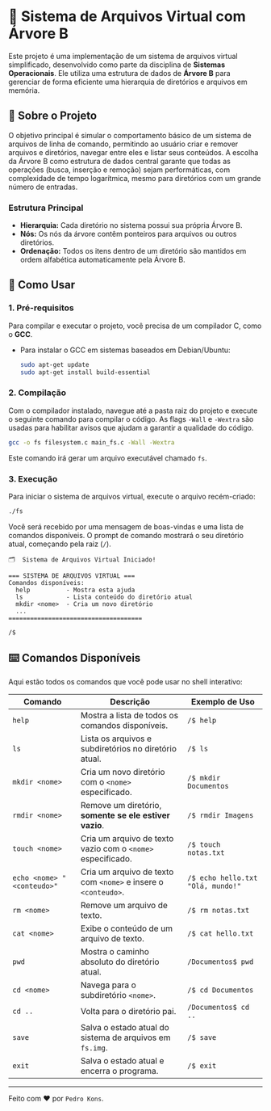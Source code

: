 # 📁 Sistema de Arquivos Virtual com Árvore B

Este projeto é uma implementação de um sistema de arquivos virtual simplificado, desenvolvido como parte da disciplina de **Sistemas Operacionais**. Ele utiliza uma estrutura de dados de **Árvore B** para gerenciar de forma eficiente uma hierarquia de diretórios e arquivos em memória.

## 📜 Sobre o Projeto

O objetivo principal é simular o comportamento básico de um sistema de arquivos de linha de comando, permitindo ao usuário criar e remover arquivos e diretórios, navegar entre eles e listar seus conteúdos. A escolha da Árvore B como estrutura de dados central garante que todas as operações (busca, inserção e remoção) sejam performáticas, com complexidade de tempo logarítmica, mesmo para diretórios com um grande número de entradas.

### Estrutura Principal
- **Hierarquia:** Cada diretório no sistema possui sua própria Árvore B.
- **Nós:** Os nós da árvore contêm ponteiros para arquivos ou outros diretórios.
- **Ordenação:** Todos os itens dentro de um diretório são mantidos em ordem alfabética automaticamente pela Árvore B.

## 🚀 Como Usar

### 1. Pré-requisitos

Para compilar e executar o projeto, você precisa de um compilador C, como o **GCC**.

- Para instalar o GCC em sistemas baseados em Debian/Ubuntu:
  ```bash
  sudo apt-get update
  sudo apt-get install build-essential
  ```

### 2. Compilação

Com o compilador instalado, navegue até a pasta raiz do projeto e execute o seguinte comando para compilar o código. As flags `-Wall` e `-Wextra` são usadas para habilitar avisos que ajudam a garantir a qualidade do código.

```bash
gcc -o fs filesystem.c main_fs.c -Wall -Wextra
```

Este comando irá gerar um arquivo executável chamado `fs`.

### 3. Execução

Para iniciar o sistema de arquivos virtual, execute o arquivo recém-criado:

```bash
./fs
```

Você será recebido por uma mensagem de boas-vindas e uma lista de comandos disponíveis. O prompt de comando mostrará o seu diretório atual, começando pela raiz (`/`).

```
🗂️  Sistema de Arquivos Virtual Iniciado!

=== SISTEMA DE ARQUIVOS VIRTUAL ===
Comandos disponíveis:
  help          - Mostra esta ajuda
  ls            - Lista conteúdo do diretório atual
  mkdir <nome>  - Cria um novo diretório
  ...
=====================================

/$
```

## ⌨️ Comandos Disponíveis

Aqui estão todos os comandos que você pode usar no shell interativo:

| Comando                               | Descrição                                                     | Exemplo de Uso                                    |
| ------------------------------------- | ------------------------------------------------------------- | ------------------------------------------------- |
| `help`                                | Mostra a lista de todos os comandos disponíveis.              | `/$ help`                                         |
| `ls`                                  | Lista os arquivos e subdiretórios no diretório atual.         | `/$ ls`                                           |
| `mkdir <nome>`                        | Cria um novo diretório com o `<nome>` especificado.           | `/$ mkdir Documentos`                             |
| `rmdir <nome>`                        | Remove um diretório, **somente se ele estiver vazio**.          | `/$ rmdir Imagens`                                |
| `touch <nome>`                        | Cria um arquivo de texto vazio com o `<nome>` especificado.   | `/$ touch notas.txt`                              |
| `echo <nome> "<conteudo>"`            | Cria um arquivo de texto com `<nome>` e insere o `<conteudo>`. | `/$ echo hello.txt "Olá, mundo!"`                 |
| `rm <nome>`                           | Remove um arquivo de texto.                                   | `/$ rm notas.txt`                                 |
| `cat <nome>`                          | Exibe o conteúdo de um arquivo de texto.                      | `/$ cat hello.txt`                                |
| `pwd`                                 | Mostra o caminho absoluto do diretório atual.                 | `/Documentos$ pwd`                                |
| `cd <nome>`                           | Navega para o subdiretório `<nome>`.                          | `/$ cd Documentos`                                |
| `cd ..`                               | Volta para o diretório pai.                                   | `/Documentos$ cd ..`                              |
| `save`                                | Salva o estado atual do sistema de arquivos em `fs.img`.      | `/$ save`                                         |
| `exit`                                | Salva o estado atual e encerra o programa.                    | `/$ exit`                                         |

---
Feito com ❤️ por `Pedro Kons`. 